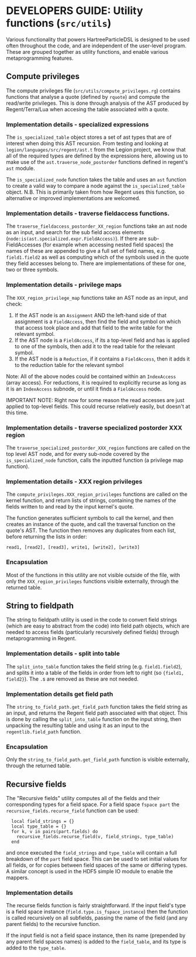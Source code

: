 # DEVELOPERS GUIDE: Utility functions (`src/utils`)

Various functionality that powers HartreeParticleDSL is designed to be used often throughout the code, and are independent
of the user-level program. These are grouped together as utility functions, and enable various metaprogramming features.

## Compute privileges
The compute privileges file (`src/utils/compute_privileges.rg`) contains functions that analyse a quote (defined by 
`rquote`) and compute the read/write privileges. This is done through analysis of the AST produced by Regent/Terra/Lua
when accesing the table associated with a quote.

### Implementation details - specialized expressions
The `is_specialized_table` object stores a set of ast types that are of interest when doing this AST recursion. From 
testing and looking at `legion/languages/src/regent/ast.t` from the Legion project, we know that all of the required
types are defined by the expressions here, allowing us to make use of the `ast.traverse_node_postorder` functions
defined in regent's `ast` module.

The `is_specialized_node` function takes the table and uses an `ast` function to create a valid way to compare a node
against the `is_specialized_table` object. N.B. This is primarily taken from how Regent uses this function, so 
alternative or improved implementations are welcomed.

### Implementation details - traverse fieldaccess functions.
The `traverse_fieldaccess_postorder_XX_region` functions take an ast node as an input, and search for the sub 
field access elements (`node:is(ast.specialized.expr.FieldAccess)`). If there are sub-FieldAccesses (for example
when accessing nested field spaces) the names of these are appended to give a full set of field names, e.g.
`field1.field2` as well as computing which of the symbols used in the quote they field accesses belong to. There
are implementations of these for one, two or three symbols.

### Implementation details - privilege maps
The `XXX_region_privilege_map` functions take an AST node as an input, and check:
1. If the AST node is an `Assignment` AND the left-hand side of that assignment is a `FieldAccess`, then find the
   field and symbol on which that access took place and add that field to the write table for the relevant symbol.
2. If the AST node is a `FieldAccess`, if its a top-level field and has is applied to one of the symbols, then 
   add it to the read table for the relevant symbol.
3. If the AST node is a `Reduction`, if it contains a `FieldAccess`, then it adds it to the reduction table for
   the relevant symbol

Note: All of the above nodes could be contained within an `IndexAccess` (array access). For reductions, it is required
to explicitly recurse as long as it is an `IndexAccess` subnode, or until it finds a `FieldAccess` node.


IMPORTANT NOTE: Right now for some reason the read accesses are just applied to top-level fields. This could recurse
relatively easily, but doesn't at this time.

### Implementation details - traverse specialized postorder XXX region
The `traverse_specialized_postorder_XXX_region` functions are called on the top level AST node, and for every sub-node
covered by the `is_specialized_node` function, calls the inputted function (a privilege map function).

### Implementation details - XXX region privileges
The `compute_privileges.XXX_region_privileges` functions are called on the kernel function, and return lists of strings, containing the
names of the fields written to and read by the input kernel's quote.

The function generates sufficient symbols to call the kernel, and then creates an instance of the quote, and call the traversal function on
the quote's AST. The function then removes any duplicates from each list, before returning the lists in order:
```
read1, [read2], [read3], write1, [write2], [write3]
```

### Encapsulation
Most of the functions in this utility are not visible outside of the file, with only the `XXX_region_privileges` functions visible externally, 
through the returned table.

## String to fieldpath
The string to fieldpath utility is used in the code to convert field strings (which are easy to abstract from the code) into field path objects, 
which are needed to access fields (particularly recursively defined fields) through metaprogramming in Regent.

### Implementation details - split into table
The `split_into_table` function takes the field string (e.g. `field1.field2`), and splits it into a table of the fields in order from left to right
(so `{field1, field2}`). The `.`s are removed as these are not needed.

### Implementation details get field path
The `string_to_field_path.get_field_path` function takes the field string as an input, and returns the Regent field path associated with that object.
This is done by calling the `split_into_table` function on the input string, then unpacking the resulting table and using it as an input to the 
`regentlib.field_path` function.

### Encapsulation
Only the `string_to_field_path.get_field_path` function is visible externally, through the returned table.

## Recursive fields
The "Recursive fields" utility computes all of the fields and their corresponding types for a field space. For a field space `fspace part` the 
`recursive_fields.recurse_field` function can be used:
```
  local field_strings = {}
  local type_table = {}
  for k, v in pairs(part.fields) do
    recursive_fields.recurse_field(v, field_strings, type_table)
  end
```
and once executed the `field_strings` and `type_table` will contain a full breakdown of the `part` field space. This can be used to set initial
values for all fields, or for copies between field spaces of the same or differing types. A similar concept is used in the HDF5 simple IO module 
to enable the mappers.

### Implementation details
The recurse fields function is fairly straightforward. If the input field's type is a field space instance
(`field.type.is_fspace_instance`) then the function is called recursively on all subfields, passing the name of the field (and any parent fields) 
to the recursive function.

If the input field is not a field space instance, then its name (prepended by any parent field spaces names) is added to the `field_table`, and its
type is added to the `type_table`.
